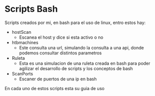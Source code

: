 # Scripts Bash

Scripts creados por mi, en bash para el uso de linux, entro estos hay:

- hostScan
    - Escanea el host y dice si esta activo o no
- htbmachines
    - Este consulta una url, simulando la consulta a una api, donde podemos consultar distintos parametros
- Ruleta
    - Esta es una simulacion de una ruleta creada en bash para poder agilizar el desarrollo de scripts y los conceptos de bash
- ScanPorts
    - Escaner de puertos de una ip en bash

En cada uno de estos scripts esta su guia de uso